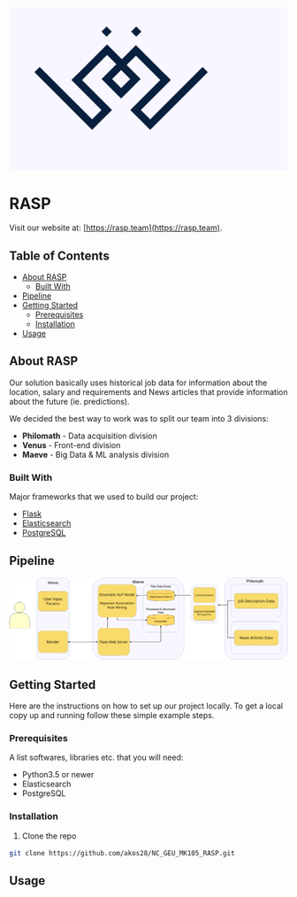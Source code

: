 <p align="center">
  <img src="./img/darkbluelogo.png" alt="RASP">
</p>

# RASP

Visit our website at: [https://rasp.team](https://rasp.team).

<!-- TABLE OF CONTENTS -->
## Table of Contents

* [About RASP](#about-rasp)
  * [Built With](#built-with)
* [Pipeline](#pipeline)
* [Getting Started](#getting-started)
  * [Prerequisites](#prerequisites)
  * [Installation](#installation)
* [Usage](#usage)

<!-- ABOUT THE PROJECT -->
## About RASP
Our solution basically uses historical job data for information about the location, salary and requirements and News articles that provide information about the future (ie. predictions).

We decided the best way to work was to split our team into 3 divisions:
  * **Philomath** - Data acquisition division
  * **Venus** - Front-end division
  * **Maeve** - Big Data & ML analysis division

### Built With
Major frameworks that we used to build our project:
* [Flask](https://flask.palletsprojects.com/en/1.1.x/)
* [Elasticsearch](https://www.elastic.co/)
* [PostgreSQL](https://www.postgresql.org/)

## Pipeline

<p align="center">
  <img src="./img/updated_RASP-Arch.png" alt="RASP Pipeline">
</p>

<!-- GETTING STARTED -->
## Getting Started

Here are the instructions on how to set up our project locally.
To get a local copy up and running follow these simple example steps.

### Prerequisites

A list softwares, libraries etc. that you will need:
* Python3.5 or newer
* Elasticsearch
* PostgreSQL

### Installation

1. Clone the repo
```sh
git clone https://github.com/akos28/NC_GEU_MK105_RASP.git
```

## Usage
